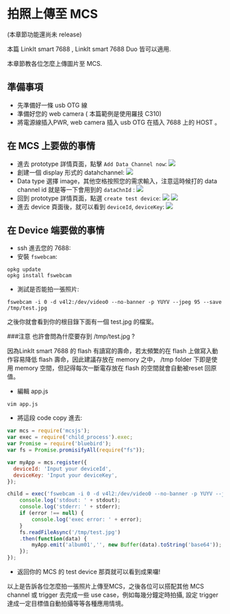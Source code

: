 # 拍照上傳至 MCS

(本章節功能還尚未 release)

本篇 LinkIt smart 7688 , LinkIt smart 7688 Duo 皆可以適用.

本章節教各位怎麼上傳圖片至 MCS.

## 準備事項

* 先準備好一條 usb OTG 線
* 準備好您的 web camera ( 本篇範例是使用羅技 C310)
* 將電源線插入PWR, web camera 插入 usb OTG 在插入 7688 上的 HOST 。

## 在 MCS 上要做的事情

* 進去 prototype 詳情頁面，點擊 `Add Data Channel now`:
![](imagedisplay01.png)
* 創建一個 display 形式的 datahchannel:
![](imagedisplay02.png)
* Data type 選擇 image，其他空格按照您的需求輸入，注意這時候打的 data channel id 就是等一下會用到的 `dataChnId` :
![](imagedisplay03.png)
* 回到 prototype 詳情頁面，點選 `create test device`:
![](imagedisplay04.png)
![](imagedisplay05.png)
* 進去 device 頁面後，就可以看到 `deviceId`, `deviceKey`:
![](imagedisplay06.png)


## 在 Device 端要做的事情

* ssh 進去您的 7688:
* 安裝 `fswebcam`:

```
opkg update
opkg install fswebcam
```
* 測試是否能拍一張照片:

```
fswebcam -i 0 -d v4l2:/dev/video0 --no-banner -p YUYV --jpeg 95 --save /tmp/test.jpg
```
之後你就會看到你的根目錄下面有一個 test.jpg 的檔案。

###注意
也許會問為什麼要存到 /tmp/test.jpg ? 

因為LinkIt smart 7688 的 flash 有讀寫的壽命，若太頻繁的在 flash 上做寫入動作容易降低 flash 壽命，因此建議存放在 memory 之中， /tmp folder 下即是使用 memory 空間，但記得每次一斷電存放在 flash 的空間就會自動被reset 回原值。

* 編輯 app.js

```
vim app.js
```

* 將這段 code copy 進去:

``` js
var mcs = require('mcsjs');
var exec = require('child_process').exec;
var Promise = require('bluebird');
var fs = Promise.promisifyAll(require("fs"));

var myApp = mcs.register({
  deviceId: 'Input your deviceId',
  deviceKey: 'Input your deviceKey',
});

child = exec('fswebcam -i 0 -d v4l2:/dev/video0 --no-banner -p YUYV --jpeg 95 --save /tmp/test.jpg', function (error, stdout, stderr) {
    console.log('stdout: ' + stdout);
    console.log('stderr: ' + stderr);
    if (error !== null) {
        console.log('exec error: ' + error);
    }
    fs.readFileAsync('/tmp/test.jpg')
    .then(function(data) {
        myApp.emit('album01','', new Buffer(data).toString('base64'));
    });
});

```

* 返回你的 MCS 的 test device 那頁就可以看到成果囉!

以上是告訴各位怎麼拍一張照片上傳至MCS，之後各位可以搭配其他 MCS channel 或 trigger 去完成一些 use case，例如每幾分鐘定時拍攝, 設定 trigger 達成一定目標值自動拍攝等等各種應用情境。
